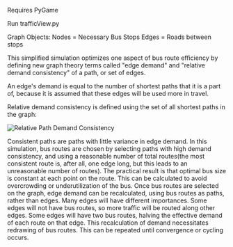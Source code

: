 Requires PyGame

Run trafficView.py

Graph Objects:
Nodes = Necessary Bus Stops
Edges = Roads between stops


This simplified simulation optimizes one aspect of bus route efficiency by defining new graph theory terms called "edge demand" and "relative demand consistency" of a path, or set of edges.

An edge's demand is equal to the number of shortest paths that it is a part of, because it is assumed that these edges will be used more in travel.

Relative demand consistency is defined using the set of all shortest paths in the graph:


![Relative Path Demand Consistency](sardines_on_trains/rdc.gif)



Consistent paths are paths with little variance in edge demand. In this simulation, bus routes are chosen by selecting paths with high demand consistency, and using a reasonable number of total routes(the most consistent route is, after all, one edge long, but this leads to an unreasonable number of routes). The practical result is that optimal bus size is constant at each point on the route. This can be calculated to avoid overcrowding or underutilization of the bus. Once bus routes are selected on the graph, edge demand can be recalculated, using bus routes as paths, rather than edges. Many edges will have different importances. Some edges will not have bus routes, so more traffic will be routed along other edges. Some edges will have two bus routes, halving the effective demand of each route on that edge. This recalculation of demand necessitates redrawing of bus routes. This can be repeated until convergence or cycling occurs.